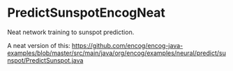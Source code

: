 # PredictSunspotEncogNeat
Neat network training to sunspot prediction.

A neat version of this: https://github.com/encog/encog-java-examples/blob/master/src/main/java/org/encog/examples/neural/predict/sunspot/PredictSunspot.java
